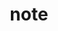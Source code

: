 ---
title: note
description: harvest of study and work 
image: https://cdn.jsdelivr.net/gh/zhouer1/resource/img/desktop.jpg

# Badge style
style:
    background: "#2a9d8f"
    color: "#fff"
---